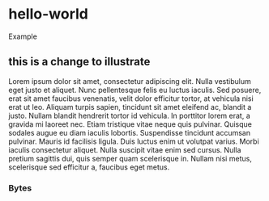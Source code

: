 # hello-world
Example

## this is a change to illustrate

Lorem ipsum dolor sit amet, consectetur adipiscing elit. Nulla vestibulum eget justo et aliquet. Nunc pellentesque felis eu luctus iaculis. Sed posuere, erat sit amet faucibus venenatis, velit dolor efficitur tortor, at vehicula nisi erat ut leo. Aliquam turpis sapien, tincidunt sit amet eleifend ac, blandit a justo. Nullam blandit hendrerit tortor id vehicula. In porttitor lorem erat, a gravida mi laoreet nec. Etiam tristique vitae neque quis pulvinar. Quisque sodales augue eu diam iaculis lobortis. Suspendisse tincidunt accumsan pulvinar. Mauris id facilisis ligula. Duis luctus enim ut volutpat varius. Morbi iaculis consectetur aliquet. Nulla suscipit vitae enim sed cursus. Nulla pretium sagittis dui, quis semper quam scelerisque in. Nullam nisi metus, scelerisque sed efficitur a, faucibus eget metus.

### Bytes
